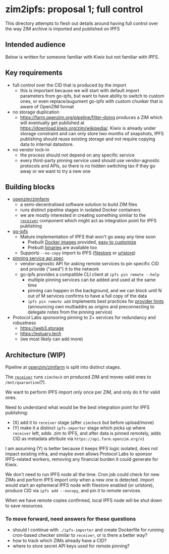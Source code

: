 # zim2ipfs: proposal 1; full control

This directory attempts to flesh out details around having full control over
the way ZIM archive is imported and published on IPFS

## Intended audience

Below is written for someone familiar with Kiwix but not familiar with IPFS.

## Key requirements

- full control over the CID that is produced by the import
  - this is important because we will start with default import parameters from
    go-ipfs, but want to have ability to switch to custom ones, or even
    replace/augument go-ipfs with custom chunker that is aware of OpenZIM
    format
- no storage duplication
  - https://farm.openzim.org/pipeline/filter-doing produces a ZIM which will
    eventually get published at https://download.kiwix.org/zim/wikipedia/.
    Kiwix is already under storage constraint and can only store two months of
    snapshots, IPFS publishing should reuse existing storage and not require
    copying data to internal datastore.
- no vendor lock-in
  - the process should not depend on any specific service
  - every third-party pinning service used should use vendor-agnostic protocols
    and APIs, so there is no hidden switching tax if they go away or we want to
    try a new one


## Building blocks

- [openzim/zimfarm](https://github.com/openzim/zimfarm)
  - a semi-decentralised software solution to build ZIM files
  - runs distinct pipeline stages in isolated  Docker containers
  - we are mostly interested in creating something similar to the
    [`receiver`](https://github.com/openzim/zimfarm/tree/master/receiver)
    component which might act as integration point for IPFS publishing
- [go-ipfs](https://github.com/ipfs/go-ipfs#readme)
  - Mature implementation of IPFS that won't go away any time soon
    - Prebuilt [Docker images](https://hub.docker.com/r/ipfs/go-ipfs/) provided,
      [easy to customize](https://github.com/ipfs/ipfs-docs/pull/1115/files)
    - Prebuilt [binaries](https://dist.ipfs.io/go-ipfs/) are available too
  - Supports `--no-copy` import to IPFS
    ([filestore](https://github.com/ipfs/go-ipfs/blob/master/docs/experimental-features.md#ipfs-filestore)
    or [urlstore](https://github.com/ipfs/go-ipfs/blob/master/docs/experimental-features.md#ipfs-urlstore))
- [pinning service api spec](https://ipfs.github.io/pinning-services-api-spec/)
  - vendor-agnostic API for asking remote services to pin specific CID and provide ("seed") it to the network
  - go-ipfs provides a compatible CLI client at `ipfs pin remote --help`
    - multiple pinning services can be added and used at the same time
    - pinning can happen in the background, and we can block
      until N out of M services confirms to have a full copy of the data
    - `ipfs pin remote add` implements best practices
      for [provider hints](https://ipfs.github.io/pinning-services-api-spec/#section/Provider-hints)
      (announcing own multiaddrs as origins and preconnecting to delegate notes from the pinning service)
- Protocol Labs sponsoring pinning to 2+ services for redundancy and robustness
    - https://web3.storage
    - https://estuary.tech
    - (we most likely can add more)

## Architecture (WIP)

Pipeline at [openzim/zimfarm](https://github.com/openzim/zimfarm) is split into distinct stages.

The [`receiver`](https://github.com/openzim/zimfarm/tree/master/receive) runs
`zimcheck` on produced ZIM and moves valid ones to `/mnt/quarantine`(?).

We want to perform IPFS import only once per ZIM, and only do it for valid ones.

Need to understand what would be the best integration point for IPFS publishing:

- (X) add it to `receiver` stage (after `zimcheck` but before upload/move)
- (Y) make it a distinct `ipfs-importer` stage which picks up where `receiver` left,
  adds .zim to IPFS, and after data is pinned  remotely, adds CID as metadata attribute via `https://api.farm.openzim.org/v1`

I am assuming (Y) is better because it keeps IPFS logic isolated, does not
impact existing infra, and maybe even allows Protocol Labs to sponsor
IPFS-related workers, removing any financial burden it could generate for Kiwix.

We don't need to run IPFS node all the time. Cron job could check for new ZIMs
and perform IPFS import only when a new one is detected. Import would
start an ephemeral IPFS node with filestore enabled (or urlstore), produce CID
via `ipfs add --nocopy`, and pin it to remote services.

When we have remote copies confirmed, local IPFS node will be shut down to save
resources.

### To move forward, need answers for these questions

- should I continue with `./ipfs-importer` and create Dockerfile for running cron-based checker similar to `receiver`, or is there a better way?
- how to track which ZIMs already have a CID?
- where to store secret API keys used for remote pinning?
